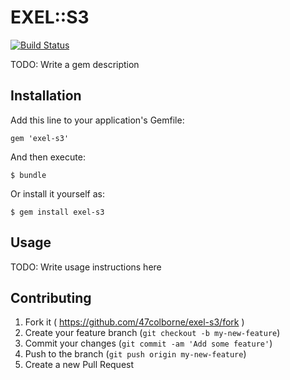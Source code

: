 # EXEL::S3

[![Build Status](https://snap-ci.com/47colborne/exel-s3/branch/master/build_image)](https://snap-ci.com/47colborne/exel-s3/branch/master)

TODO: Write a gem description

## Installation

Add this line to your application's Gemfile:

    gem 'exel-s3'

And then execute:

    $ bundle

Or install it yourself as:

    $ gem install exel-s3

## Usage

TODO: Write usage instructions here

## Contributing

1. Fork it ( https://github.com/47colborne/exel-s3/fork )
2. Create your feature branch (`git checkout -b my-new-feature`)
3. Commit your changes (`git commit -am 'Add some feature'`)
4. Push to the branch (`git push origin my-new-feature`)
5. Create a new Pull Request
